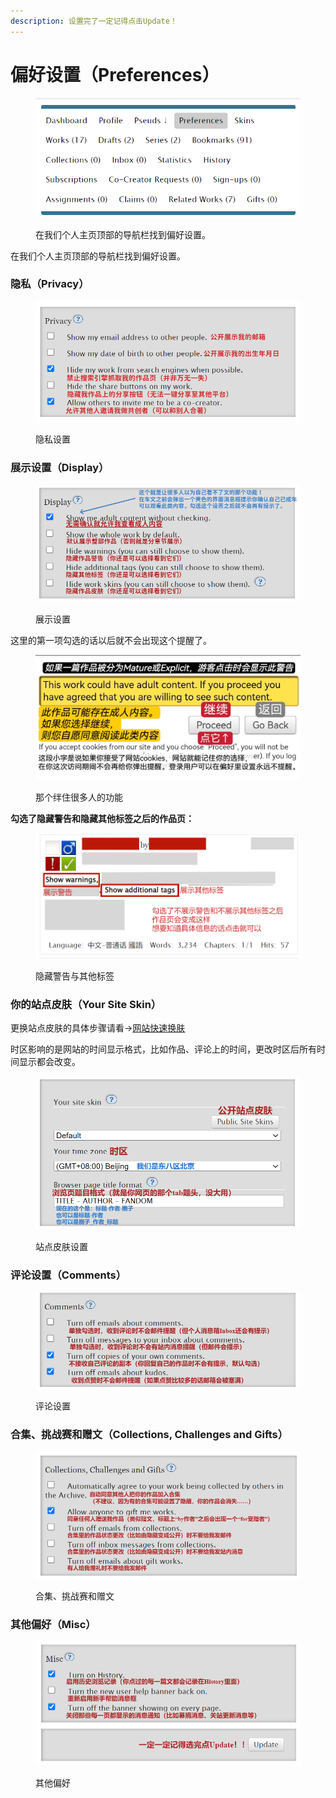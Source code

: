 ```yaml
---
description: 设置完了一定记得点击Update！
---
```


# 偏好设置（Preferences）

<figure><img src="../.gitbook/assets/image (30).png" alt=""><figcaption><p>在我们个人主页顶部的导航栏找到偏好设置。</p></figcaption></figure>

在我们个人主页顶部的导航栏找到偏好设置。

### 隐私（Privacy）

<figure><img src="../.gitbook/assets/image (9).png" alt=""><figcaption><p>隐私设置</p></figcaption></figure>

### 展示设置（Display）

<figure><img src="../.gitbook/assets/image (2) (1) (1).png" alt=""><figcaption><p>展示设置</p></figcaption></figure>

这里的第一项勾选的话以后就不会出现这个提醒了。

<figure><img src="../.gitbook/assets/MTXX_MH20230313_082729569.jpg" alt=""><figcaption><p>那个绊住很多人的功能</p></figcaption></figure>

**勾选了隐藏警告和隐藏其他标签之后的作品页：**

<figure><img src="../.gitbook/assets/image3.png" alt=""><figcaption><p>隐藏警告与其他标签</p></figcaption></figure>

### 你的站点皮肤（Your Site Skin）

更换站点皮肤的具体步骤请看→[网站快速换肤](wang-zhan-kuai-su-huan-fu-site-skin.md)

时区影响的是网站的时间显示格式，比如作品、评论上的时间，更改时区后所有时间显示都会改变。

<figure><img src="../.gitbook/assets/image (13).png" alt=""><figcaption><p>站点皮肤设置</p></figcaption></figure>

### 评论设置（Comments）

<figure><img src="../.gitbook/assets/image (1) (1) (1) (1).png" alt=""><figcaption><p>评论设置</p></figcaption></figure>

### 合集、挑战赛和赠文（Collections, Challenges and Gifts）

<figure><img src="../.gitbook/assets/image (2) (2).png" alt=""><figcaption><p>合集、挑战赛和赠文</p></figcaption></figure>

### **其他偏好（Misc）**

<figure><img src="../.gitbook/assets/image (3) (1).png" alt=""><figcaption><p>其他偏好</p></figcaption></figure>
